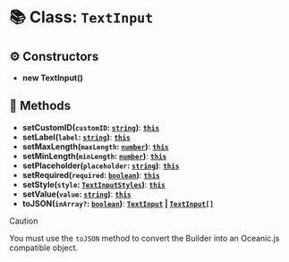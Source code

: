 # 📚 Class: `TextInput`

## ⚙️ Constructors

- **new TextInput()**

## 🔧 Methods

- **setCustomID(`customID`: [`string`][StringURL])**: **[`this`][ThisURL]**
- **setLabel(`label`: [`string`][StringURL])**: **[`this`][ThisURL]**
- **setMaxLength(`maxLength`: [`number`][NumberURL])**: **[`this`][ThisURL]**
- **setMinLength(`minLength`: [`number`][NumberURL])**: **[`this`][ThisURL]**
- **setPlaceholder(`placeholder`: [`string`][StringURL])**: **[`this`][ThisURL]**
- **setRequired(`required`: [`boolean`][BooleanURL])**: **[`this`][ThisURL]**
- **setStyle(`style`: [`TextInputStyles`][TextInputStylesURL])**: **[`this`][ThisURL]**
- **setValue(`value`: [`string`][StringURL])**: **[`this`][ThisURL]**
- **toJSON(`inArray?`: [`boolean`][BooleanURL])**: **[`TextInput`][TextInputURL] | [`TextInput[]`][TextInputURL]**

> [!CAUTION]
> You must use the `toJSON` method to convert the Builder into an Oceanic.js compatible object.

[BooleanURL]: https://developer.mozilla.org/en-US/docs/Web/JavaScript/Reference/Global_Objects/Boolean
[NumberURL]: https://developer.mozilla.org/en-US/docs/Web/JavaScript/Reference/Global_Objects/Number
[StringURL]: https://developer.mozilla.org/en-US/docs/Web/JavaScript/Reference/Global_Objects/String
[TextInputStylesURL]: https://docs.oceanic.ws/dev/enums/Constants.TextInputStyles.html
[TextInputURL]: https://docs.oceanic.ws/dev/interfaces/Types_Channels.TextInput.html
[ThisURL]: https://developer.mozilla.org/en-US/docs/Web/JavaScript/Reference/Operators/this
